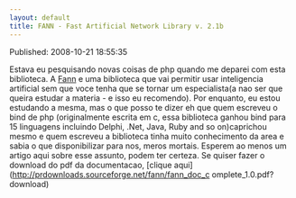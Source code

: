 ```yaml
---
layout: default
title: FANN - Fast Artificial Network Library v. 2.1b
---
```



Published: 2008-10-21 18:55:35

Estava eu pesquisando novas coisas de php quando me deparei com esta
biblioteca. A [Fann](http://leenissen.dk/fann/index.php) e uma biblioteca que
vai permitir usar inteligencia artificial sem que voce tenha que se tornar um
especialista(a nao ser que queira estudar a materia - e isso eu recomendo).
Por enquanto, eu estou estudando a mesma, mas o que posso te dizer eh que quem
escreveu o bind de php (originalmente escrita em c, essa biblioteca ganhou
bind para 15 linguagens incluindo Delphi, .Net, Java, Ruby and so on)caprichou
mesmo e quem escreveu a biblioteca tinha muito conhecimento da area e sabia o
que disponibilizar para nos, meros mortais. Esperem ao menos um artigo aqui
sobre esse assunto, podem ter certeza. Se quiser fazer o download do pdf da
documentacao, [clique aqui](http://prdownloads.sourceforge.net/fann/fann_doc_c
omplete_1.0.pdf?download)

